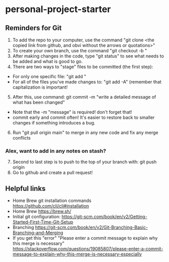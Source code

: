 # personal-project-starter

## Reminders for Git

1. To add the repo to your computer, use the command "git clone <the copied link from github, and obvi without the arrows or quotations>"
2. To create your own branch, use the command "git checkout -b <name the branch what you want>"
3. After making changes in the code, type "git status" to see what needs to be added and what is good to go.
4. There are two ways to "stage" files to be committed (the first step):
  - For only one specific file: "git add <file name>"
  - For all of the files you've made changes to: "git add -A" (remember that capitalization is important!
5. After this, use command: git commit -m "write a detailed message of what has been changed"
  - Note that the -m "message" is required! don't forget that!
  - commit early and commit often! It's easier to restore back to smaller changes if something introduces a bug.
6. Run "git pull origin main" to merge in any new code and fix any merge conflicts
### Alex, want to add in any notes on stash?
7. Second to last step is to push to the top of your branch with: git push origin <branch name>
8. Go to github and create a pull request!

## Helpful links
- Home Brew git installation commands https://github.com/cli/cli#installation
- Home Brew https://brew.sh/
- Initial git configuration: https://git-scm.com/book/en/v2/Getting-Started-First-Time-Git-Setup
- Branching https://git-scm.com/book/en/v2/Git-Branching-Basic-Branching-and-Merging
- If you get this "error" "Please enter a commit message to explain why this merge is necessary" https://stackoverflow.com/questions/19085807/please-enter-a-commit-message-to-explain-why-this-merge-is-necessary-especially
